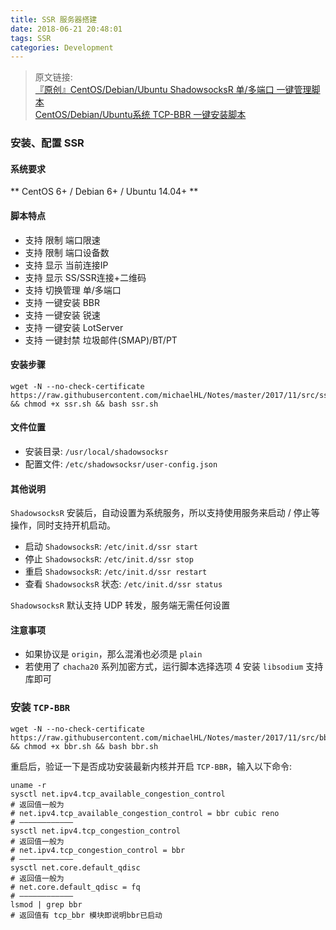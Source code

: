 ```yaml
---
title: SSR 服务器搭建
date: 2018-06-21 20:48:01
tags: SSR
categories: Development
---
```



> 原文链接:  
> [『原创』CentOS/Debian/Ubuntu ShadowsocksR 单/多端口 一键管理脚本][ssr]  
> [CentOS/Debian/Ubuntu系统 TCP-BBR 一键安装脚本][bbr]

[ssr]: https://doub.bid/ss-jc42
[bbr]: https://doub.bid/wlzy-22

<!-- more -->

### 安装、配置 SSR

#### 系统要求

** CentOS 6+ / Debian 6+ / Ubuntu 14.04+ **

#### 脚本特点

- 支持 限制 端口限速
- 支持 限制 端口设备数
- 支持 显示 当前连接IP
- 支持 显示 SS/SSR连接+二维码
- 支持 切换管理 单/多端口
- 支持 一键安装 BBR
- 支持 一键安装 锐速
- 支持 一键安装 LotServer
- 支持 一键封禁 垃圾邮件(SMAP)/BT/PT

#### 安装步骤

```
wget -N --no-check-certificate https://raw.githubusercontent.com/michaelHL/Notes/master/2017/11/src/ssr.sh && chmod +x ssr.sh && bash ssr.sh
```

#### 文件位置

- 安装目录: `/usr/local/shadowsocksr`
- 配置文件: `/etc/shadowsocksr/user-config.json`

#### 其他说明

`ShadowsocksR` 安装后，自动设置为系统服务，所以支持使用服务来启动 / 停止等操作，同时支持开机启动。

- 启动 `ShadowsocksR`: `/etc/init.d/ssr start`
- 停止 `ShadowsocksR`: `/etc/init.d/ssr stop`
- 重启 `ShadowsocksR`: `/etc/init.d/ssr restart`
- 查看 `ShadowsocksR` 状态: `/etc/init.d/ssr status`

`ShadowsocksR` 默认支持 UDP 转发，服务端无需任何设置

#### 注意事项

- 如果协议是 `origin`，那么混淆也必须是 `plain`
- 若使用了 `chacha20` 系列加密方式，运行脚本选择选项 4 安装 `libsodium` 支持库即可

### 安装 `TCP-BBR`

```
wget -N --no-check-certificate https://raw.githubusercontent.com/michaelHL/Notes/master/2017/11/src/bbr.sh && chmod +x bbr.sh && bash bbr.sh
```

重启后，验证一下是否成功安装最新内核并开启 `TCP-BBR`，输入以下命令:

```
uname -r
sysctl net.ipv4.tcp_available_congestion_control
# 返回值一般为
# net.ipv4.tcp_available_congestion_control = bbr cubic reno
# ————————————
sysctl net.ipv4.tcp_congestion_control
# 返回值一般为
# net.ipv4.tcp_congestion_control = bbr
# ————————————
sysctl net.core.default_qdisc
# 返回值一般为
# net.core.default_qdisc = fq
# ————————————
lsmod | grep bbr
# 返回值有 tcp_bbr 模块即说明bbr已启动
```

